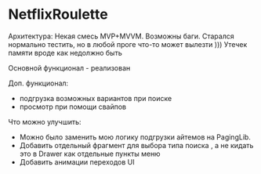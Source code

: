 # NetflixRoulette
Архитектура: Некая смесь MVP+MVVM.
Возможны баги. Старался нормально тестить, но в любой проге что-то может вылезти )))
Утечек памяти вроде как недолжно быть

Основной функционал - реализован

Доп. функционал:
- подгрузка возможных вариантов при поиске
- просмотр при помощи свайпов

Что можно улучшить:
- Можно было заменить мою логику подгрузки айтемов на PagingLib.
- Добавить отдельный фрагмент для выбора типа поиска , а не кидать это в Drawer как отдельные пункты меню
- Добавить анимации переходов UI
